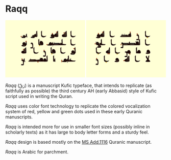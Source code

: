 Raqq
====
![sample page](sample.svg)

_Raqq_ (رَقّ) is a manuscript Kufic typeface, that intends to replicate (as
faithfully as possible) the third century AH (early Abbasid) style of Kufic
script used in writing the Quran.

_Raqq_ uses color font technology to replicate the colored vocalization system
of red, yellow and green dots used in these early Quranic manuscripts.

_Raqq_ is intended more for use in smaller font sizes (possibly inline in
scholarly texts) as it has large to body letter forms and a sturdy feel.

_Raqq_ design is based mostly on the [MS Add.1116][1] Quranic manuscript.

_Raqq_ is Arabic for parchment.

[1]: https://cudl.lib.cam.ac.uk/view/MS-ADD-01116
[2]: https://gallica.bnf.fr/ark:/12148/btv1b8415221r
